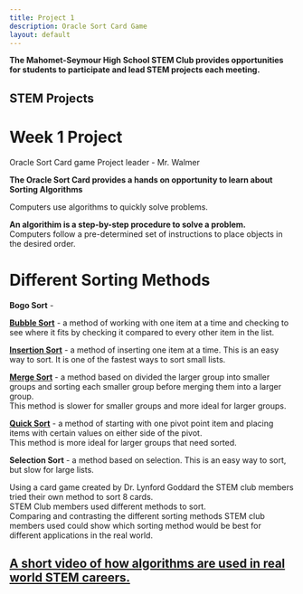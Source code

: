 ```yaml
---
title: Project 1
description: Oracle Sort Card Game 
layout: default
---
```


**The Mahomet-Seymour High School STEM Club provides opportunities for students to participate and lead STEM projects each meeting.** 


## **STEM Projects**


# **Week 1 Project**
Oracle Sort Card game
Project leader - Mr. Walmer

**The Oracle Sort Card provides a hands on opportunity to learn about Sorting Algorithms**

Computers use algorithms to quickly solve problems.

**An algorithim is a step-by-step procedure to solve a problem.**  
Computers follow a pre-determined set of instructions to place objects in the desired order.




# **Different Sorting Methods**

**Bogo Sort** -      

**[Bubble Sort](https://www.youtube.com/watch?v=IXLLwm_WN68)** - a method of working with one item at a time and checking to see where it fits by checking it compared to every other item in the list.   

**[Insertion Sort](https://www.youtube.com/watch?v=pmDnM9gUxNc)** - a method of inserting one item at a time.  This is an easy way to sort.  It is one of the fastest ways to sort small lists.

**[Merge Sort](https://www.youtube.com/watch?v=JSceec-wEyw)** - a method based on divided the larger group into smaller groups and sorting each smaller group before merging them into a larger group.                                                     
This method is slower for smaller groups and more ideal for larger groups.  

**[Quick Sort](https://www.youtube.com/watch?v=HDQd6_0TJIE)** - a method of starting with one pivot point item and placing items with certain values on either side of the pivot.  
This method is more ideal for larger groups that need sorted.                                                   

**Selection Sort** - a method based on selection.  This is an easy way to sort, but slow for large lists.                                                           


Using a card game created by Dr. Lynford Goddard the STEM club members tried their own method to sort 8 cards.  
STEM Club members used different methods to sort.                         
Comparing and contrasting the different sorting methods STEM club members used could show which sorting method would be best for different applications in the real world.

## **[A short video of how algorithms are used in real world STEM careers.](https://www.youtube.com/watch?v=DsXtYx7RfqE)**
